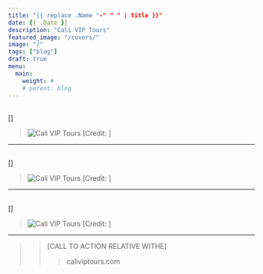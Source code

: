 ```yaml
---
title: "{{ replace .Name "-" " " | title }}"
date: {{ .Date }}
description: "Cali VIP Tours"
featured_image: "/covers/"
image: "/"
tags: ["blog"]
draft: true
menu:
  main:
    weight: #
    # parent: blog
---
```


##

[]

> ![Cali VIP Tours](/images/) [Credit: ]

---

##

[]

> ![Cali VIP Tours](/images/) [Credit: ]

---

##

[]

> ![Cali VIP Tours](/images/) [Credit: ]

---

> > [CALL TO ACTION RELATIVE WITHE]
> >
> > > caliviptours.com
